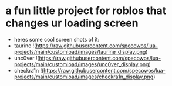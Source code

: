 # a fun little project for roblos that changes ur loading screen
- heres some cool screen shots of it:
- taurine !(https://raw.githubusercontent.com/specowos/lua-projects/main/customload/images/taurine_display.png)
- unc0ver !(https://raw.githubusercontent.com/specowos/lua-projects/main/customload/images/unc0ver_display.png)
- checkra1n !(https://raw.githubusercontent.com/specowos/lua-projects/main/customload/images/checkra1n_display.png)
